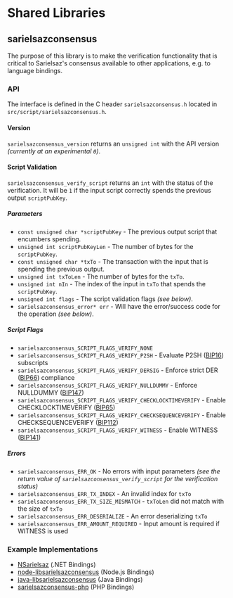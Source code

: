 Shared Libraries
================

## sarielsazconsensus

The purpose of this library is to make the verification functionality that is critical to Sarielsaz's consensus available to other applications, e.g. to language bindings.

### API

The interface is defined in the C header `sarielsazconsensus.h` located in  `src/script/sarielsazconsensus.h`.

#### Version

`sarielsazconsensus_version` returns an `unsigned int` with the API version *(currently at an experimental `0`)*.

#### Script Validation

`sarielsazconsensus_verify_script` returns an `int` with the status of the verification. It will be `1` if the input script correctly spends the previous output `scriptPubKey`.

##### Parameters
- `const unsigned char *scriptPubKey` - The previous output script that encumbers spending.
- `unsigned int scriptPubKeyLen` - The number of bytes for the `scriptPubKey`.
- `const unsigned char *txTo` - The transaction with the input that is spending the previous output.
- `unsigned int txToLen` - The number of bytes for the `txTo`.
- `unsigned int nIn` - The index of the input in `txTo` that spends the `scriptPubKey`.
- `unsigned int flags` - The script validation flags *(see below)*.
- `sarielsazconsensus_error* err` - Will have the error/success code for the operation *(see below)*.

##### Script Flags
- `sarielsazconsensus_SCRIPT_FLAGS_VERIFY_NONE`
- `sarielsazconsensus_SCRIPT_FLAGS_VERIFY_P2SH` - Evaluate P2SH ([BIP16](https://github.com/sarielsaz/bips/blob/master/bip-0016.mediawiki)) subscripts
- `sarielsazconsensus_SCRIPT_FLAGS_VERIFY_DERSIG` - Enforce strict DER ([BIP66](https://github.com/sarielsaz/bips/blob/master/bip-0066.mediawiki)) compliance
- `sarielsazconsensus_SCRIPT_FLAGS_VERIFY_NULLDUMMY` - Enforce NULLDUMMY ([BIP147](https://github.com/sarielsaz/bips/blob/master/bip-0147.mediawiki))
- `sarielsazconsensus_SCRIPT_FLAGS_VERIFY_CHECKLOCKTIMEVERIFY` - Enable CHECKLOCKTIMEVERIFY ([BIP65](https://github.com/sarielsaz/bips/blob/master/bip-0065.mediawiki))
- `sarielsazconsensus_SCRIPT_FLAGS_VERIFY_CHECKSEQUENCEVERIFY` - Enable CHECKSEQUENCEVERIFY ([BIP112](https://github.com/sarielsaz/bips/blob/master/bip-0112.mediawiki))
- `sarielsazconsensus_SCRIPT_FLAGS_VERIFY_WITNESS` - Enable WITNESS ([BIP141](https://github.com/sarielsaz/bips/blob/master/bip-0141.mediawiki))

##### Errors
- `sarielsazconsensus_ERR_OK` - No errors with input parameters *(see the return value of `sarielsazconsensus_verify_script` for the verification status)*
- `sarielsazconsensus_ERR_TX_INDEX` - An invalid index for `txTo`
- `sarielsazconsensus_ERR_TX_SIZE_MISMATCH` - `txToLen` did not match with the size of `txTo`
- `sarielsazconsensus_ERR_DESERIALIZE` - An error deserializing `txTo`
- `sarielsazconsensus_ERR_AMOUNT_REQUIRED` - Input amount is required if WITNESS is used

### Example Implementations
- [NSarielsaz](https://github.com/NicolasDorier/NSarielsaz/blob/master/NSarielsaz/Script.cs#L814) (.NET Bindings)
- [node-libsarielsazconsensus](https://github.com/bitpay/node-libsarielsazconsensus) (Node.js Bindings)
- [java-libsarielsazconsensus](https://github.com/dexX7/java-libsarielsazconsensus) (Java Bindings)
- [sarielsazconsensus-php](https://github.com/Bit-Wasp/sarielsazconsensus-php) (PHP Bindings)
